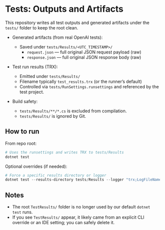 # Tests: Outputs and Artifacts

This repository writes all test outputs and generated artifacts under the `tests/` folder to keep the root clean.

- Generated artifacts (from real OpenAI tests):
  - Saved under `tests/Results/<UTC_TIMESTAMP>/`
    - `request.json` — full original JSON request payload (raw)
    - `response.json` — full original JSON response body (raw)

- Test run results (TRX):
  - Emitted under `tests/Results/`
  - Filename typically `test_results.trx` (or the runner’s default)
  - Controlled via `tests/RunSettings.runsettings` and referenced by the test project.

- Build safety:
  - `tests/Results/**/*.cs` is excluded from compilation.
  - `tests/Results/` is ignored by Git.

## How to run

From repo root:

```powershell
# Uses the runsettings and writes TRX to tests/Results
dotnet test
```

Optional overrides (if needed):

```powershell
# Force a specific results directory or logger
dotnet test --results-directory tests/Results --logger "trx;LogFileName=test_results.trx"
```

## Notes
- The root `TestResults/` folder is no longer used by our default `dotnet test` runs.
- If you see `TestResults/` appear, it likely came from an explicit CLI override or an IDE setting; you can safely delete it.
